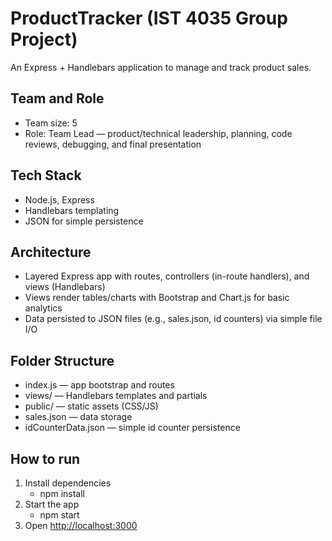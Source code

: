 # ProductTracker (IST 4035 Group Project)

An Express + Handlebars application to manage and track product sales.

## Team and Role

- Team size: 5
- Role: Team Lead — product/technical leadership, planning, code reviews, debugging, and final presentation

## Tech Stack

- Node.js, Express
- Handlebars templating
- JSON for simple persistence

## Architecture

- Layered Express app with routes, controllers (in-route handlers), and views (Handlebars)
- Views render tables/charts with Bootstrap and Chart.js for basic analytics
- Data persisted to JSON files (e.g., sales.json, id counters) via simple file I/O

## Folder Structure

- index.js — app bootstrap and routes
- views/ — Handlebars templates and partials
- public/ — static assets (CSS/JS)
- sales.json — data storage
- idCounterData.json — simple id counter persistence

## How to run

1. Install dependencies
   - npm install
2. Start the app
   - npm start
3. Open <http://localhost:3000>
